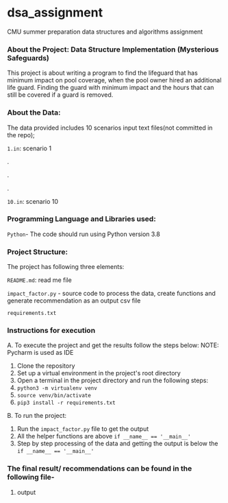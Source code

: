 # dsa_assignment
CMU summer preparation data structures and algorithms assignment

### About the Project: Data Structure Implementation (Mysterious Safeguards)
This project is about writing a program to find the lifeguard that has minimum impact on pool coverage, when the pool owner hired an additional life guard. Finding the guard with minimum impact and the hours that can still be covered if a guard is removed. 

### About the Data:
The data provided includes 10 scenarios input text files(not committed in the repo);

`1.in`: scenario 1

.

.

.


`10.in`: scenario 10

### Programming Language and Libraries used:
`Python`- The code should run using Python version 3.8

### Project Structure:
The project has following three elements:

`README.md`: read me file


`impact_factor.py` - source code to process the data, create functions and generate recommendation as an output csv file

`requirements.txt`

### Instructions for execution
A. To execute the project and get the results follow the steps below: NOTE: Pycharm is used as IDE

1. Clone the repository
2. Set up a virtual environment in the project's root directory
3. Open a terminal in the project directory and run the following steps:
4. `python3 -m virtualenv venv`
5. `source venv/bin/activate`
6. `pip3 install -r requirements.txt`

B. To run the project:

1. Run the `impact_factor.py` file to get the output
2. All the helper functions are above `if __name__ == '__main__'`
3. Step by step processing of the data and getting the output is below the `if __name__ == '__main__'`

### The final result/ recommendations can be found in the following file-
1. output
